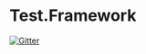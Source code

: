 # Test.Framework

[![Gitter](https://badges.gitter.im/Join%20Chat.svg)](https://gitter.im/imgovind/Test.Framework?utm_source=badge&utm_medium=badge&utm_campaign=pr-badge&utm_content=badge)